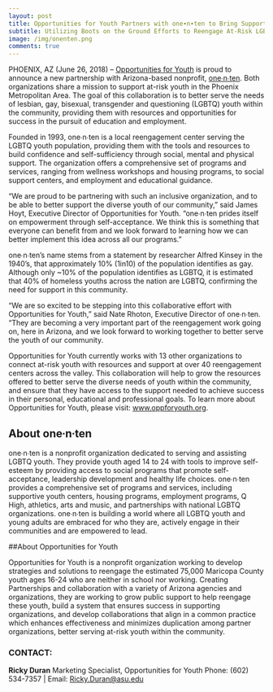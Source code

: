 ```yaml
---
layout: post
title: Opportunities for Youth Partners with one∙n∙ten to Bring Support to LGBTQ Youth in Phoenix Area
subtitle: Utilizing Boots on the Ground Efforts to Reengage At-Risk LGBTQ Youth by Connecting Them with Opportunities for Empowerment
image: /img/onenten.png
comments: true
---
```


PHOENIX, AZ (June 26, 2018) – [Opportunities for Youth](http://www.oppforyouth.org/) is proud to announce a new partnership with Arizona-based nonprofit, [one∙n∙ten](http://www.onenten.org/). Both organizations share a mission to support at-risk youth in the Phoenix Metropolitan Area. The goal of this collaboration is to better serve the needs of lesbian, gay, bisexual, transgender and questioning (LGBTQ) youth within the community, providing them with resources and opportunities for success in the pursuit of education and employment.

Founded in 1993, one∙n∙ten is a local reengagement center serving the LGBTQ youth population, providing them with the tools and resources to build confidence and self-sufficiency through social, mental and physical support. The organization offers a comprehensive set of programs and services, ranging from wellness workshops and housing programs, to social support centers, and employment and educational guidance.

“We are proud to be partnering with such an inclusive organization, and to be able to better support the diverse youth of our community,” said James Hoyt, Executive Director of Opportunities for Youth. “one∙n∙ten prides itself on empowerment through self-acceptance. We think this is something that everyone can benefit from and we look forward to learning how we can better implement this idea across all our programs.”

one∙n∙ten’s name stems from a statement by researcher Alfred Kinsey in the 1940’s, that approximately 10% (1in10) of the population identifies as gay. Although only ~10% of the population identifies as LGBTQ, it is estimated that 40% of homeless youths across the nation are LGBTQ, confirming the need for support in this community.

“We are so excited to be stepping into this collaborative effort with Opportunities for Youth,” said Nate Rhoton, Executive Director of one∙n∙ten. “They are becoming a very important part of the reengagement work going on, here in Arizona, and we look forward to working together to better serve the youth of our community.

Opportunities for Youth currently works with 13 other organizations to connect at-risk youth with resources and support at over 40 reengagement centers across the valley. This collaboration will help to grow the resources offered to better serve the diverse needs of youth within the community, and ensure that they have access to the support needed to achieve success in their personal, educational and professional goals. To learn more about Opportunities for Youth, please visit: www.oppforyouth.org.

## About one∙n∙ten

one∙n∙ten is a nonprofit organization dedicated to serving and assisting LGBTQ youth. They provide youth aged 14 to 24 with tools to improve self-esteem by providing access to social programs that promote self‐acceptance, leadership development and healthy life choices. one∙n∙ten provides a comprehensive set of programs and services, including supportive youth centers, housing programs, employment programs, Q High, athletics, arts and music, and partnerships with national LGBTQ organizations. one∙n∙ten is building a world where all LGBTQ youth and young adults are embraced for who they are, actively engage in their communities and are empowered to lead.

##About Opportunities for Youth

Opportunities for Youth is a nonprofit organization working to develop strategies and solutions to reengage the estimated 75,000 Maricopa County youth ages 16-24 who are neither in school nor working. Creating Partnerships and collaboration with a variety of Arizona agencies and organizations, they are working to grow public support to help reengage these youth, build a system that ensures success in supporting organizations, and develop collaborations that align in a common practice which enhances effectiveness and minimizes duplication among partner organizations, better serving at-risk youth within the community.

### CONTACT:

**Ricky Duran**
Marketing Specialist, Opportunities for Youth
Phone: (602) 534-7357 | Email: Ricky.Duran@asu.edu
